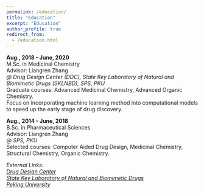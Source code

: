 ```yaml
---
permalink: /education/
title: "Education"
excerpt: "Education"
author_profile: true
redirect_from: 
  - /education.html
---
```



**Aug., 2018 - June, 2020**  
M.Sc. in Medicinal Chemistry  
Advisor: Liangren Zhang  
*@ Drug Design Center (DDC), State Key Laboratory of Natural and Biomimetic Drugs (SKLNBD), SPS, PKU*  
Graduate courses: Advanced Medicinal Chemistry, Advanced Organic Chemistry.  
Focus on incorporating machine learning method into computational models to speed up the early stage of drug discovery.  

**Aug., 2014 - June, 2018**  
B.Sc. in Pharmaceutical Sciences  
Advisor: Liangren Zhang  
*@ SPS, PKU*  
Selected courses: Computer Aided Drug Design, Medicinal Chemistry, Structural Chemistry, Organic Chemistry.

*External Links:*  
[*Drug Design Center*](http://www.pkuddc.com/index.jsp)  
[*State Key Laboratory of Natural and Biomimetic Drugs*](http://sklnbd.bjmu.edu.cn/)  
[*Peking University*](https://pku.edu.cn/index.htm)
